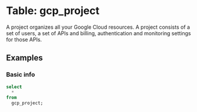 # Table: gcp_project

A project organizes all your Google Cloud resources. A project consists of a set of users, a set of APIs and billing, authentication and monitoring settings for those APIs.

## Examples

### Basic info

```sql
select
  *
from
  gcp_project;
```
